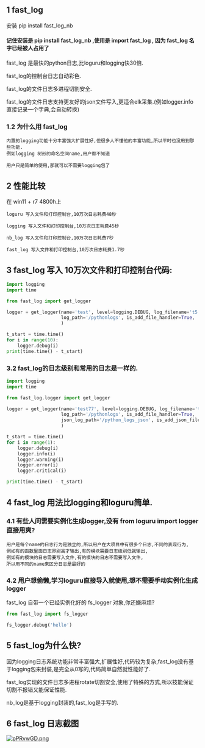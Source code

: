 ## 1 fast_log

安装 pip install fast_log_nb

#### 记住安装是 pip install fast_log_nb ,使用是 import fast_log  , 因为 fast_log 名字已经被人占用了

fast_log 是最快的python日志,比loguru和logging快30倍.

fast_log的控制台日志自动彩色.

fast_log的文件日志多进程切割安全.

fast_log的文件日志支持更友好的json文件写入,更适合elk采集.(例如logger.info直接记录一个字典,会自动转换)

### 1.2 为什么用 fast_log

```
内置的logging功能十分丰富强大扩展性好,但很多人不懂他的丰富功能,所以平时也没用到那些功能. 
例如logging 树形的命名空间name,用户都不知道

用户只是简单的使用,那就可以不需要logging包了
```

## 2 性能比较

在 win11 + r7 4800h上

```
loguru 写入文件和打印控制台,10万次日志耗费48秒

logging 写入文件和打印控制台,10万次日志耗费45秒

nb_log 写入文件和打印控制台,10万次日志耗费7秒

fast_log 写入文件和打印控制台,10万次日志耗费1.7秒
```

## 3 fast_log 写入 10万次文件和打印控制台代码:

```python
import logging
import time

from fast_log import get_logger

logger = get_logger(name='test', level=logging.DEBUG, log_filename='t5.log',
                    log_path='/pythonlogs', is_add_file_handler=True,
                    )

t_start = time.time()
for i in range(10):
    logger.debug(i)
print(time.time() - t_start)
```

### 3.2 fast_log的日志级别和常用的日志是一样的.

```python
import logging
import time

from fast_log.logger import get_logger

logger = get_logger(name='test77', level=logging.DEBUG, log_filename='t777.log',
                    log_path='/pythonlogs', is_add_file_handler=True,
                    json_log_path='/python_logs_json', is_add_json_file_handler=True,
                    )

t_start = time.time()
for i in range(1):
    logger.debug(i)
    logger.info(i)
    logger.warning(i)
    logger.error(i)
    logger.critical(i)

print(time.time() - t_start)
```

## 4 fast_log 用法比logging和loguru简单.

### 4.1 有些人问需要实例化生成logger,没有 from loguru import logger直接用爽?

```
用户是每个name的日志行为是独立的,所以用户在大项目中有很多个日志,不同的表现行为,
例如有的函数里面日志界别高才输出,有的模块需要日志级别低就输出,
例如有的模块的日志需要写入文件,有的模块的日志不需要写入文件,
所以用不同的name来区分日志是最好的
```

### 4.2 用户想偷懒,学习loguru直接导入就使用,想不需要手动实例化生成logger

fast_log 自带一个已经实例化好的 fs_logger 对象,你还嫌麻烦?

```python
from fast_log import fs_logger

fs_logger.debug('hello')
```

## 5 fast_log为什么快?

因为logging日志系统功能非常丰富强大,扩展性好,代码较为复杂,fast_log没有基于logging包来封装,是完全从0写的,代码简单自然就性能好了.

fast_log实现的文件日志多进程rotate切割安全,使用了特殊的方式,所以技能保证切割不报错又能保证性能.

nb_log是基于logging封装的,fast_log是手写的.

## 6 fast_log 日志截图

[![pPRvwGD.png](https://z1.ax1x.com/2023/09/14/pPRvwGD.png)](https://imgse.com/i/pPRvwGD)